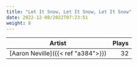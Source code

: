 ```yaml
---
title: "Let It Snow, Let It Snow, Let It Snow"
date: 2022-12-08/2022T07:23:51
weight: 8
---
```




 Artist | Plays 
----- | -----:
[Aaron Neville]({{< ref "a384">}}) | 32
